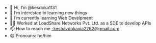 - 👋 Hi, I’m @kesdoka1131
- 👀 I’m interested in learning new things
- 🌱 I’m currently learning Web Develpment
- 👨‍💻 Worked at LoadShare Networks Pvt. Ltd. as a SDE to develop APIs
- 📫 How to reach me -keshavdokania2262@gmail.com
- 😄 Pronouns: he/him

<!---
kesdoka1131/kesdoka1131 is a ✨ special ✨ repository because its `README.md` (this file) appears on your GitHub profile.
You can click the Preview link to take a look at your changes.
--->
